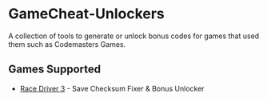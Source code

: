 # GameCheat-Unlockers
A collection of tools to generate or unlock bonus codes for games that used them such as Codemasters Games.

## Games Supported
* [Race Driver 3](https://github.com/Nenkai/GameCheat-Unlockers/tree/main/RD3Tools) - Save Checksum Fixer & Bonus Unlocker
